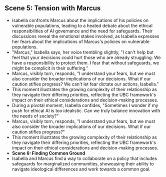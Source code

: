 ## Scene 5: Tension with Marcus
- Isabella confronts Marcus about the implications of his policies on vulnerable populations, leading to a heated debate about the ethical responsibilities of AI governance and the need for safeguards. Their discussions reveal the emotional stakes involved, as Isabella expresses her fears about the implications of Marcus's policies on vulnerable populations. 
- "Marcus," Isabella says, her voice trembling slightly, "I can't help but feel that your decisions could hurt those who are already struggling. We have a responsibility to protect them. I fear that without safeguards, we might be complicit in their suffering."
- Marcus, visibly torn, responds, "I understand your fears, but we must also consider the broader implications of our decisions. What if our caution stifles progress? We can't let fear dictate our actions, Isabella."
- This moment illustrates the growing complexity of their relationship as they navigate their differing priorities, reflecting the UBC framework's impact on their ethical considerations and decision-making processes. 
- During a pivotal moment, Isabella confides, "Sometimes I wonder if my push for ethical AI is too idealistic. Can we truly balance innovation with the needs of society?" 
- Marcus, visibly torn, responds, "I understand your fears, but we must also consider the broader implications of our decisions. What if our caution stifles progress?" 
- This moment illustrates the growing complexity of their relationship as they navigate their differing priorities, reflecting the UBC framework's impact on their ethical considerations and decision-making processes.
- **Scene 6: Finding Common Ground**
- Isabella and Marcus find a way to collaborate on a policy that includes safeguards for marginalized communities, showcasing their ability to navigate ideological differences and work towards a common goal.
